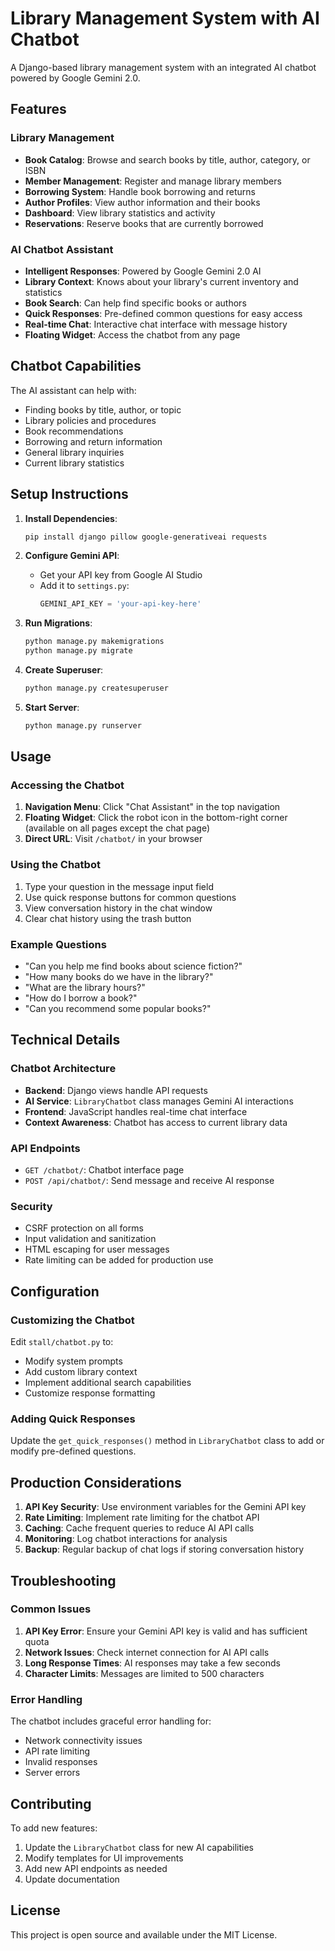 # Library Management System with AI Chatbot

A Django-based library management system with an integrated AI chatbot powered by Google Gemini 2.0.

## Features

### Library Management
- **Book Catalog**: Browse and search books by title, author, category, or ISBN
- **Member Management**: Register and manage library members
- **Borrowing System**: Handle book borrowing and returns
- **Author Profiles**: View author information and their books
- **Dashboard**: View library statistics and activity
- **Reservations**: Reserve books that are currently borrowed

### AI Chatbot Assistant
- **Intelligent Responses**: Powered by Google Gemini 2.0 AI
- **Library Context**: Knows about your library's current inventory and statistics
- **Book Search**: Can help find specific books or authors
- **Quick Responses**: Pre-defined common questions for easy access
- **Real-time Chat**: Interactive chat interface with message history
- **Floating Widget**: Access the chatbot from any page

## Chatbot Capabilities

The AI assistant can help with:
- Finding books by title, author, or topic
- Library policies and procedures
- Book recommendations
- Borrowing and return information
- General library inquiries
- Current library statistics

## Setup Instructions

1. **Install Dependencies**:
   ```bash
   pip install django pillow google-generativeai requests
   ```

2. **Configure Gemini API**:
   - Get your API key from Google AI Studio
   - Add it to `settings.py`:
     ```python
     GEMINI_API_KEY = 'your-api-key-here'
     ```

3. **Run Migrations**:
   ```bash
   python manage.py makemigrations
   python manage.py migrate
   ```

4. **Create Superuser**:
   ```bash
   python manage.py createsuperuser
   ```

5. **Start Server**:
   ```bash
   python manage.py runserver
   ```

## Usage

### Accessing the Chatbot
1. **Navigation Menu**: Click "Chat Assistant" in the top navigation
2. **Floating Widget**: Click the robot icon in the bottom-right corner (available on all pages except the chat page)
3. **Direct URL**: Visit `/chatbot/` in your browser

### Using the Chatbot
1. Type your question in the message input field
2. Use quick response buttons for common questions
3. View conversation history in the chat window
4. Clear chat history using the trash button

### Example Questions
- "Can you help me find books about science fiction?"
- "How many books do we have in the library?"
- "What are the library hours?"
- "How do I borrow a book?"
- "Can you recommend some popular books?"

## Technical Details

### Chatbot Architecture
- **Backend**: Django views handle API requests
- **AI Service**: `LibraryChatbot` class manages Gemini AI interactions
- **Frontend**: JavaScript handles real-time chat interface
- **Context Awareness**: Chatbot has access to current library data

### API Endpoints
- `GET /chatbot/`: Chatbot interface page
- `POST /api/chatbot/`: Send message and receive AI response

### Security
- CSRF protection on all forms
- Input validation and sanitization
- HTML escaping for user messages
- Rate limiting can be added for production use

## Configuration

### Customizing the Chatbot
Edit `stall/chatbot.py` to:
- Modify system prompts
- Add custom library context
- Implement additional search capabilities
- Customize response formatting

### Adding Quick Responses
Update the `get_quick_responses()` method in `LibraryChatbot` class to add or modify pre-defined questions.

## Production Considerations

1. **API Key Security**: Use environment variables for the Gemini API key
2. **Rate Limiting**: Implement rate limiting for the chatbot API
3. **Caching**: Cache frequent queries to reduce AI API calls
4. **Monitoring**: Log chatbot interactions for analysis
5. **Backup**: Regular backup of chat logs if storing conversation history

## Troubleshooting

### Common Issues
1. **API Key Error**: Ensure your Gemini API key is valid and has sufficient quota
2. **Network Issues**: Check internet connection for AI API calls
3. **Long Response Times**: AI responses may take a few seconds
4. **Character Limits**: Messages are limited to 500 characters

### Error Handling
The chatbot includes graceful error handling for:
- Network connectivity issues
- API rate limiting
- Invalid responses
- Server errors

## Contributing

To add new features:
1. Update the `LibraryChatbot` class for new AI capabilities
2. Modify templates for UI improvements
3. Add new API endpoints as needed
4. Update documentation

## License

This project is open source and available under the MIT License.
